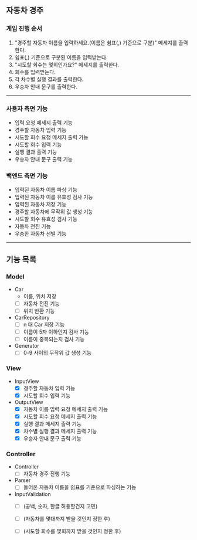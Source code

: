 ## 자동차 경주 

### 게임 진행 순서

1. "경주할 자동차 이름을 입력하세요.(이름은 쉼표(,) 기준으로 구분)" 메세지를 출력한다.
2. 쉼표(,) 기준으로 구분된 이름을 입력받는다.
3. "시도할 회수는 몇회인가요?" 메세지를 출력한다.
4. 회수를 입력받는다.
5. 각 차수별 실행 결과를 출력한다.
6. 우승자 안내 문구를 출력한다.

---
### 사용자 측면 기능

- 입력 요청 메세지 출력 기능
- 경주할 자동차 입력 기능
- 시도할 회수 요청 메세지 출력 기능
- 시도할 회수 입력 기능
- 실행 결과 출력 기능
- 우승자 안내 문구 출력 기능

### 백엔드 측면 기능

- 입력된 자동차 이름 파싱 기능
- 입력된 자동차 이름 유효성 검사 기능
- 입력된 자동차 저장 기능
- 경주할 자동차에 무작위 값 생성 기능
- 시도할 회수 유효성 검사 기능
- 자동차 전진 기능
- 우승한 자동차 선별 기능

---

## 기능 목록


### Model

- Car
  - 이름, 위치 저장
  - [ ] 자동차 전진 기능
  - [ ] 위치 반환 기능
- CarRepository
  - [ ] n 대 Car 저장 기능
  - [ ] 이름이 5자 이하인지 검사 기능
  - [ ] 이름이 중복되는지 검사 기능
- Generator
  - [ ] 0-9 사이의 무작위 값 생성 기능

### View

- InputView
  - [x] 경주할 자동차 입력 기능
  - [x] 시도할 회수 입력 기능
- OutputView
  - [x] 자동차 이름 입력 요청 메세지 출력 기능
  - [x] 시도할 회수 요청 메세지 출력 기능
  - [x] 실행 결과 메세지 출력 기능
  - [x] 차수별 실행 결과 메세지 출력 기능
  - [x] 우승자 안내 문구 출력 기능

### Controller

- Controller
  - [ ] 자동차 경주 진행 기능
- Parser
  - [ ] 들어온 자동차 이름을 쉼표를 기준으로 파싱하는 기능
- InputValidation
  - [ ] (공백, 숫자, 한글 허용할건지 고민)
  - [ ] (자동차를 몇대까지 받을 것인지 정한 후)
  - [ ] (시도할 회수를 몇회까지 받을 것인지 정한 후)

